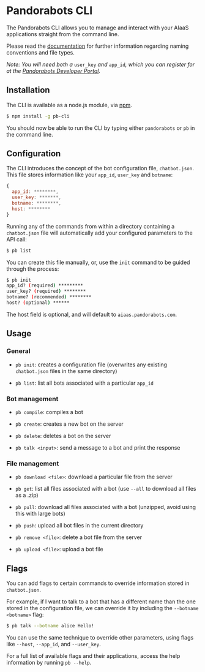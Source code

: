 # Pandorabots CLI

The Pandorabots CLI allows you to manage and interact with your AIaaS applications straight from the command line. 

Please read the [documentation](http://developer.pandorabots.com/docs) for further information regarding naming conventions and file types.

*Note: You will need both a* `user_key` *and* `app_id`*, which you can register for at the [Pandorabots Developer Portal](http://developer.pandorabots.com).*

## Installation

The CLI is available as a node.js module, via [npm](http://www.npmjs.org).

```bash
$ npm install -g pb-cli
```

You should now be able to run the CLI by typing either `pandorabots` or `pb` in the command line.

## Configuration

The CLI introduces the concept of the bot configuration file, `chatbot.json`. This file stores information like your `app_id`, `user_key` and `botname`:

```js
{
  app_id: ********,
  user_key: *******,
  botname: ********,
  host: ********
}
```

Running any of the commands from within a directory containing a `chatbot.json` file will automatically add your configured parameters to the API call:

```bash
$ pb list
```

You can create this file manually, or, use the `init` command to be guided through the process:

```bash
$ pb init
app_id? (required) *********
user_key? (required) ********
botname? (recommended) ********
host? (optional) ******
```

The host field is optional, and will default to `aiaas.pandorabots.com`.

## Usage

### General

- `pb init`: creates a configuration file (overwrites any existing `chatbot.json` files in the same directory)

- `pb list`: list all bots associated with a particular `app_id`

### Bot management

- `pb compile`: compiles a bot

- `pb create`: creates a new bot on the server

- `pb delete`: deletes a bot on the server

- `pb talk <input>`: send a message to a bot and print the response

### File management

- `pb download <file>`: download a particular file from the server

- `pb get`: list all files associated with a bot (use `--all` to download all files as a .zip)

- `pb pull`: download all files associated with a bot (unzipped, avoid using this with large bots)

- `pb push`: upload all bot files in the current directory 

- `pb remove <file>`: delete a bot file from the server

- `pb upload <file>`: upload a bot file


## Flags

You can add flags to certain commands to override information stored in `chatbot.json`. 

For example, if I want to talk to a bot that has a different name than the one stored in the configuration file, we can override it by including the `--botname <botname>` flag:

```bash
$ pb talk --botname alice Hello!
```

You can use the same technique to override other parameters, using flags like `--host`, `--app_id`, and `--user_key`.

For a full list of available flags and their applications, access the help information by running `pb --help`.